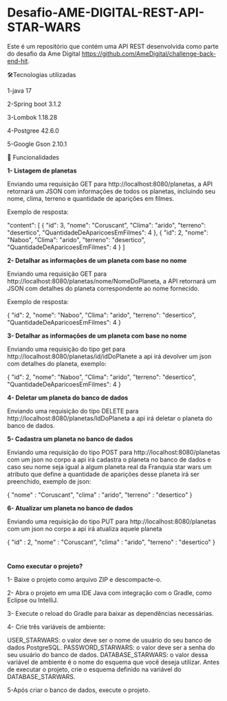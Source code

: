# Desafio-AME-DIGITAL-REST-API-STAR-WARS
Este é um repositório que contém uma API REST desenvolvida como parte do desafio da Ame Digital https://github.com/AmeDigital/challenge-back-end-hit.


🛠️Tecnologias utilizadas

  1-java 17
  
  2-Spring boot 3.1.2
  
  3-Lombok 1.18.28
  
  4-Postgree 42.6.0
  
  5-Google Gson 2.10.1

🎉 Funcionalidades

 **1- Listagem de planetas**

 Enviando uma requisição GET para http://localhost:8080/planetas, a API retornará um JSON com informações de todos os planetas, incluindo seu nome, clima, terreno e quantidade de aparições em filmes.

 Exemplo de resposta:

  "content": [
		{
			"id": 3,
			"nome": "Coruscant",
			"Clima": "arido",
			"terreno": "desertico",
			"QuantidadeDeAparicoesEmFilmes": 4
		},
		{
			"id": 2,
			"nome": "Naboo",
			"Clima": "arido",
			"terreno": "desertico",
			"QuantidadeDeAparicoesEmFilmes": 4
		}
	]


**2- Detalhar as informações de um planeta com base no nome**

 Enviando uma requisição GET para http://localhost:8080/planetas/nome/NomeDoPlaneta, a API retornará um JSON com detalhes do planeta correspondente ao nome fornecido.

 Exemplo de resposta:

  {
	"id": 2,
	"nome": "Naboo",
	"Clima": "arido",
	"terreno": "desertico",
	"QuantidadeDeAparicoesEmFilmes": 4
  }

**3- Detalhar as informações de um planeta com base no nome**

  Enviando uma requisição do tipo get para http://localhost:8080/planetas/id/idDoPlanete a api irá devolver um json com detalhes do planeta, exemplo:

  {
	"id": 2,
	"nome": "Naboo",
	"Clima": "arido",
	"terreno": "desertico",
	"QuantidadeDeAparicoesEmFilmes": 4
  }

  **4- Deletar um planeta do banco de dados**

  Enviando uma requisição do tipo DELETE para http://localhost:8080/planetas/IdDoPlaneta a api irá deletar o planeta do banco de dados.

  
  **5- Cadastra um planeta no banco de dados**

  Enviando uma requisição do tipo POST para http://localhost:8080/planetas com um json no corpo a api irá cadastra o planeta no banco de dados e caso seu nome seja igual a algum planeta real da Franquia star wars um     
  atributo que define a quantidade de aparições desse planeta irá ser preenchido, exemplo de json:

{
	"nome" : "Coruscant",
	"clima" : "arido",
	"terreno" : "desertico"
}

 **6- Atualizar um planeta no banco de dados**

 Enviando uma requisição do tipo PUT para http://localhost:8080/planetas com um json no corpo a api irá atualiza aquele planeta

{
  "id" : 2,
	"nome" : "Coruscant",
	"clima" : "arido",
	"terreno" : "desertico"
}

#

**Como executar o projeto?**

1- Baixe o projeto como arquivo ZIP e descompacte-o.

2- Abra o projeto em uma IDE Java com integração com o Gradle, como Eclipse ou IntelliJ.

3- Execute o reload do Gradle para baixar as dependências necessárias.

4- Crie três variáveis de ambiente:

USER_STARWARS: o valor deve ser o nome de usuário do seu banco de dados PostgreSQL.
PASSWORD_STARWARS: o valor deve ser a senha do seu usuário do banco de dados.
DATABASE_STARWARS: o valor dessa variável de ambiente é o nome do esquema que você deseja utilizar.
Antes de executar o projeto, crie o esquema definido na variável do DATABASE_STARWARS.

5-Após criar o banco de dados, execute o projeto.
  

